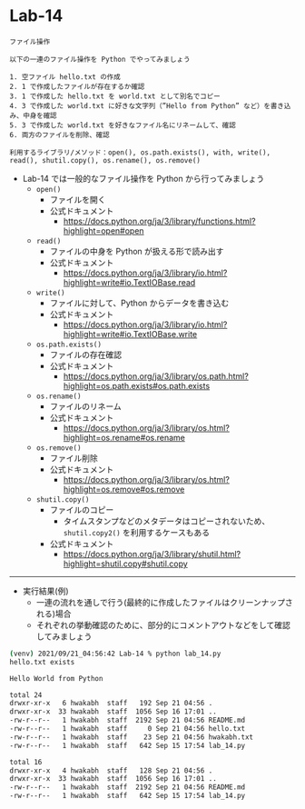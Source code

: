 # Lab-14

```text
ファイル操作

以下の一連のファイル操作を Python でやってみましょう

1. 空ファイル hello.txt の作成
2. 1 で作成したファイルが存在するか確認
3. 1 で作成した hello.txt を world.txt として別名でコピー
4. 3 で作成した world.txt に好きな文字列（”Hello from Python” など）を書き込み、中身を確認
5. 3 で作成した world.txt を好きなファイル名にリネームして、確認
6. 両方のファイルを削除、確認

利用するライブラリ/メソッド：open(), os.path.exists(), with, write(), read(), shutil.copy(), os.rename(), os.remove()
```

- Lab-14 では一般的なファイル操作を Python から行ってみましょう
  - `open()`
    - ファイルを開く
    - 公式ドキュメント
      - <https://docs.python.org/ja/3/library/functions.html?highlight=open#open>
  - `read()`
    - ファイルの中身を Python が扱える形で読み出す
    - 公式ドキュメント
      - <https://docs.python.org/ja/3/library/io.html?highlight=write#io.TextIOBase.read>
  - `write()`
    - ファイルに対して、Python からデータを書き込む
    - 公式ドキュメント
      - <https://docs.python.org/ja/3/library/io.html?highlight=write#io.TextIOBase.write>
  - `os.path.exists()`
    - ファイルの存在確認
    - 公式ドキュメント
      - <https://docs.python.org/ja/3/library/os.path.html?highlight=os.path.exists#os.path.exists>
  - `os.rename()`
    - ファイルのリネーム
    - 公式ドキュメント
      - <https://docs.python.org/ja/3/library/os.html?highlight=os.rename#os.rename>
  - `os.remove()`
    - ファイル削除
    - 公式ドキュメント
      - <https://docs.python.org/ja/3/library/os.html?highlight=os.remove#os.remove>
  - `shutil.copy()`
    - ファイルのコピー
      - タイムスタンプなどのメタデータはコピーされないため、`shutil.copy2()` を利用するケースもある
    - 公式ドキュメント
      - <https://docs.python.org/ja/3/library/shutil.html?highlight=shutil.copy#shutil.copy>

***

- 実行結果(例)
  - 一連の流れを通しで行う(最終的に作成したファイルはクリーンナップされる)場合
  - それぞれの挙動確認のために、部分的にコメントアウトなどをして確認してみましょう

```bash
(venv) 2021/09/21_04:56:42 Lab-14 % python lab_14.py 
hello.txt exists

Hello World from Python

total 24
drwxr-xr-x   6 hwakabh  staff   192 Sep 21 04:56 .
drwxr-xr-x  33 hwakabh  staff  1056 Sep 16 17:01 ..
-rw-r--r--   1 hwakabh  staff  2192 Sep 21 04:56 README.md
-rw-r--r--   1 hwakabh  staff     0 Sep 21 04:56 hello.txt
-rw-r--r--   1 hwakabh  staff    23 Sep 21 04:56 hwakabh.txt
-rw-r--r--   1 hwakabh  staff   642 Sep 15 17:54 lab_14.py

total 16
drwxr-xr-x   4 hwakabh  staff   128 Sep 21 04:56 .
drwxr-xr-x  33 hwakabh  staff  1056 Sep 16 17:01 ..
-rw-r--r--   1 hwakabh  staff  2192 Sep 21 04:56 README.md
-rw-r--r--   1 hwakabh  staff   642 Sep 15 17:54 lab_14.py
```
